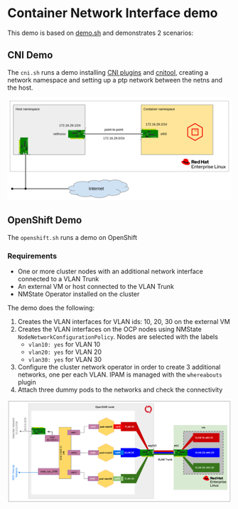 # Container Network Interface demo

This demo is based on [demo.sh](https://github.com/pbertera/demo.sh) and demonstrates 2 scenarios:

## CNI Demo

The `cni.sh` runs a demo installing [CNI plugins](https://github.com/containernetworking/plugins) and [cnitool](https://github.com/containernetworking/cni/tree/master/cnitool), creating a network namespace and setting up a ptp network between the netns and the host.

![cni](docs/cni.png)

## OpenShift Demo

The `openshift.sh` runs a demo on OpenShift

### Requirements

- One or more cluster nodes with an additional network interface connected to a VLAN Trunk
- An external VM or host connected to the VLAN Trunk
- NMState Operator installed on the cluster

The demo does the following:

1. Creates the VLAN interfaces for VLAN ids: 10, 20, 30 on the external VM
2. Creates the VLAN interfaces on the OCP nodes using NMState `NodeNetworkConfigurationPolicy`. Nodes are selected with the labels
    - `vlan10: yes` for VLAN 10
    - `vlan20: yes` for VLAN 20
    - `vlan30: yes` for VLAN 30
3. Configure the cluster network operator in order to create 3 additional networks, one per each VLAN. IPAM is managed with the `whereabouts` plugin
4. Attach three dummy pods to the networks and check the connectivity

![OpenShift](docs/openshift.png)
